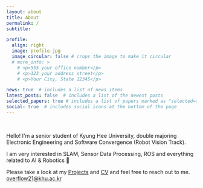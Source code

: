 ```yaml
---
layout: about
title: About
permalink: /
subtitle: 

profile:
  align: right
  image: profile.jpg
  image_circular: false # crops the image to make it circular
  # more_info: >
    # <p>555 your office number</p>
    # <p>123 your address street</p>
    # <p>Your City, State 12345</p>

news: true  # includes a list of news items
latest_posts: false  # includes a list of the newest posts
selected_papers: true # includes a list of papers marked as "selected={true}"
social: true  # includes social icons at the bottom of the page
---
```

<br>

Hello! I'm a senior student of Kyung Hee University,
double majoring Electronic Engineering and Software Convergence (Robot Vision Track).

I am very interested in SLAM, Sensor Data Processing, ROS and
everything related to AI & Robotics 🫶


Please take a look at my [Projects](/publications/) and [CV](/cv/) and feel free to reach out to me. [overflow21@khu.ac.kr](mailto:overflow21@khu.ac.kr) 


